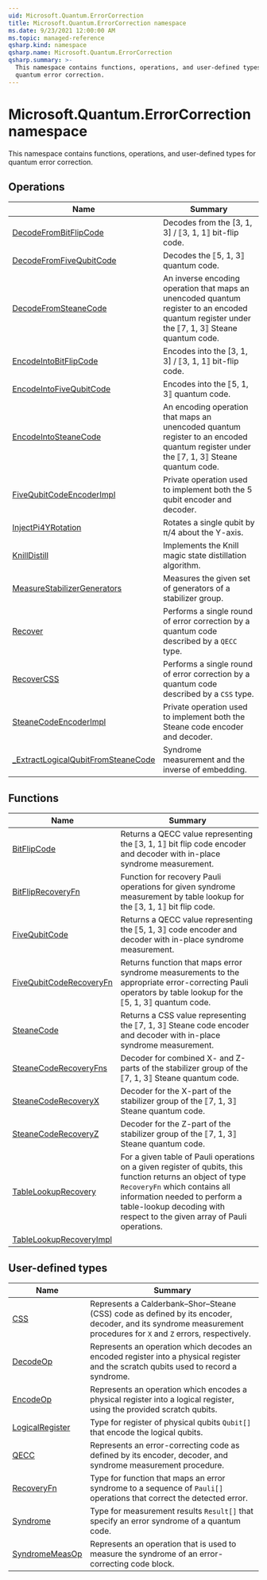 ```yaml
---
uid: Microsoft.Quantum.ErrorCorrection
title: Microsoft.Quantum.ErrorCorrection namespace
ms.date: 9/23/2021 12:00:00 AM
ms.topic: managed-reference
qsharp.kind: namespace
qsharp.name: Microsoft.Quantum.ErrorCorrection
qsharp.summary: >-
  This namespace contains functions, operations, and user-defined types for
  quantum error correction.
---
```


# Microsoft.Quantum.ErrorCorrection namespace

This namespace contains functions, operations, and user-defined types for
quantum error correction.


<!-- summaries -->

## Operations

| Name | Summary |
|------|---------|
|[DecodeFromBitFlipCode](xref:Microsoft.Quantum.ErrorCorrection.DecodeFromBitFlipCode) |Decodes from the [3, 1, 3] / ⟦3, 1, 1⟧ bit-flip code. |
|[DecodeFromFiveQubitCode](xref:Microsoft.Quantum.ErrorCorrection.DecodeFromFiveQubitCode) |Decodes the ⟦5, 1, 3⟧ quantum code. |
|[DecodeFromSteaneCode](xref:Microsoft.Quantum.ErrorCorrection.DecodeFromSteaneCode) |An inverse encoding operation that maps an unencoded quantum register to an encoded quantum register under the ⟦7, 1, 3⟧ Steane quantum code. |
|[EncodeIntoBitFlipCode](xref:Microsoft.Quantum.ErrorCorrection.EncodeIntoBitFlipCode) |Encodes into the [3, 1, 3] / ⟦3, 1, 1⟧ bit-flip code. |
|[EncodeIntoFiveQubitCode](xref:Microsoft.Quantum.ErrorCorrection.EncodeIntoFiveQubitCode) |Encodes into the ⟦5, 1, 3⟧ quantum code. |
|[EncodeIntoSteaneCode](xref:Microsoft.Quantum.ErrorCorrection.EncodeIntoSteaneCode) |An encoding operation that maps an unencoded quantum register to an encoded quantum register under the ⟦7, 1, 3⟧ Steane quantum code. |
|[FiveQubitCodeEncoderImpl](xref:Microsoft.Quantum.ErrorCorrection.FiveQubitCodeEncoderImpl) |Private operation used to implement both the 5 qubit encoder and decoder. |
|[InjectPi4YRotation](xref:Microsoft.Quantum.ErrorCorrection.InjectPi4YRotation) |Rotates a single qubit by π/4 about the Y-axis. |
|[KnillDistill](xref:Microsoft.Quantum.ErrorCorrection.KnillDistill) |Implements the Knill magic state distillation algorithm. |
|[MeasureStabilizerGenerators](xref:Microsoft.Quantum.ErrorCorrection.MeasureStabilizerGenerators) |Measures the given set of generators of a stabilizer group. |
|[Recover](xref:Microsoft.Quantum.ErrorCorrection.Recover) |Performs a single round of error correction by a quantum code described by a `QECC` type. |
|[RecoverCSS](xref:Microsoft.Quantum.ErrorCorrection.RecoverCSS) |Performs a single round of error correction by a quantum code described by a `CSS` type. |
|[SteaneCodeEncoderImpl](xref:Microsoft.Quantum.ErrorCorrection.SteaneCodeEncoderImpl) |Private operation used to implement both the Steane code encoder and decoder. |
|[_ExtractLogicalQubitFromSteaneCode](xref:Microsoft.Quantum.ErrorCorrection._ExtractLogicalQubitFromSteaneCode) |Syndrome measurement and the inverse of embedding. |

## Functions

| Name | Summary |
|------|---------|
|[BitFlipCode](xref:Microsoft.Quantum.ErrorCorrection.BitFlipCode) |Returns a QECC value representing the ⟦3, 1, 1⟧ bit flip code encoder and decoder with in-place syndrome measurement. |
|[BitFlipRecoveryFn](xref:Microsoft.Quantum.ErrorCorrection.BitFlipRecoveryFn) |Function for recovery Pauli operations for given syndrome measurement by table lookup for the ⟦3, 1, 1⟧ bit flip code. |
|[FiveQubitCode](xref:Microsoft.Quantum.ErrorCorrection.FiveQubitCode) |Returns a QECC value representing the ⟦5, 1, 3⟧ code encoder and decoder with in-place syndrome measurement. |
|[FiveQubitCodeRecoveryFn](xref:Microsoft.Quantum.ErrorCorrection.FiveQubitCodeRecoveryFn) |Returns function that maps error syndrome measurements to the appropriate error-correcting Pauli operators by table lookup for the ⟦5, 1, 3⟧ quantum code. |
|[SteaneCode](xref:Microsoft.Quantum.ErrorCorrection.SteaneCode) |Returns a CSS value representing the ⟦7, 1, 3⟧ Steane code encoder and decoder with in-place syndrome measurement. |
|[SteaneCodeRecoveryFns](xref:Microsoft.Quantum.ErrorCorrection.SteaneCodeRecoveryFns) |Decoder for combined X- and Z-parts of the stabilizer group of the ⟦7, 1, 3⟧ Steane quantum code. |
|[SteaneCodeRecoveryX](xref:Microsoft.Quantum.ErrorCorrection.SteaneCodeRecoveryX) |Decoder for the X-part of the stabilizer group of the ⟦7, 1, 3⟧ Steane quantum code. |
|[SteaneCodeRecoveryZ](xref:Microsoft.Quantum.ErrorCorrection.SteaneCodeRecoveryZ) |Decoder for the Z-part of the stabilizer group of the ⟦7, 1, 3⟧ Steane quantum code. |
|[TableLookupRecovery](xref:Microsoft.Quantum.ErrorCorrection.TableLookupRecovery) |For a given table of Pauli operations on a given register of qubits, this function returns an object of type `RecoveryFn` which contains all information needed to perform a table-lookup decoding with respect to the given array of Pauli operations. |
|[TableLookupRecoveryImpl](xref:Microsoft.Quantum.ErrorCorrection.TableLookupRecoveryImpl) | |

## User-defined types

| Name | Summary |
|------|---------|
|[CSS](xref:Microsoft.Quantum.ErrorCorrection.CSS) |Represents a Calderbank–Shor–Steane (CSS) code as defined by its encoder, decoder, and its syndrome measurement procedures for `X` and `Z` errors, respectively. |
|[DecodeOp](xref:Microsoft.Quantum.ErrorCorrection.DecodeOp) |Represents an operation which decodes an encoded register into a physical register and the scratch qubits used to record a syndrome. |
|[EncodeOp](xref:Microsoft.Quantum.ErrorCorrection.EncodeOp) |Represents an operation which encodes a physical register into a logical register, using the provided scratch qubits. |
|[LogicalRegister](xref:Microsoft.Quantum.ErrorCorrection.LogicalRegister) |Type for register of physical qubits `Qubit[]` that encode the logical qubits. |
|[QECC](xref:Microsoft.Quantum.ErrorCorrection.QECC) |Represents an error-correcting code as defined by its encoder, decoder, and syndrome measurement procedure. |
|[RecoveryFn](xref:Microsoft.Quantum.ErrorCorrection.RecoveryFn) |Type for function that maps an error syndrome to a sequence of `Pauli[]` operations that correct the detected error. |
|[Syndrome](xref:Microsoft.Quantum.ErrorCorrection.Syndrome) |Type for measurement results `Result[]` that specify an error syndrome of a quantum code. |
|[SyndromeMeasOp](xref:Microsoft.Quantum.ErrorCorrection.SyndromeMeasOp) |Represents an operation that is used to measure the syndrome of an error-correcting code block. |
<!-- /summaries -->
